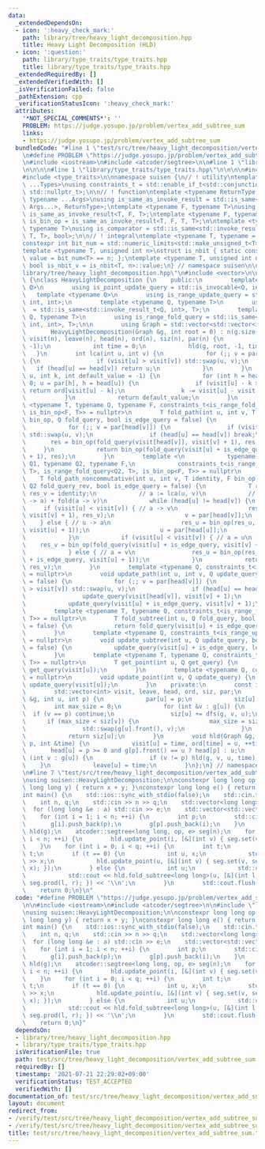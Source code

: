```yaml
---
data:
  _extendedDependsOn:
  - icon: ':heavy_check_mark:'
    path: library/tree/heavy_light_decomposition.hpp
    title: Heavy Light Decomposition (HLD)
  - icon: ':question:'
    path: library/type_traits/type_traits.hpp
    title: library/type_traits/type_traits.hpp
  _extendedRequiredBy: []
  _extendedVerifiedWith: []
  _isVerificationFailed: false
  _pathExtension: cpp
  _verificationStatusIcon: ':heavy_check_mark:'
  attributes:
    '*NOT_SPECIAL_COMMENTS*': ''
    PROBLEM: https://judge.yosupo.jp/problem/vertex_add_subtree_sum
    links:
    - https://judge.yosupo.jp/problem/vertex_add_subtree_sum
  bundledCode: "#line 1 \"test/src/tree/heavy_light_decomposition/vertex_add_subtree_sum.test.cpp\"\
    \n#define PROBLEM \"https://judge.yosupo.jp/problem/vertex_add_subtree_sum\"\n\
    \n#include <iostream>\n#include <atcoder/segtree>\n\n#line 1 \"library/tree/heavy_light_decomposition.hpp\"\
    \n\n\n\n#line 1 \"library/type_traits/type_traits.hpp\"\n\n\n\n#include <limits>\n\
    #include <type_traits>\n\nnamespace suisen {\n// ! utility\ntemplate <typename\
    \ ...Types>\nusing constraints_t = std::enable_if_t<std::conjunction_v<Types...>,\
    \ std::nullptr_t>;\n\n// ! function\ntemplate <typename ReturnType, typename Callable,\
    \ typename ...Args>\nusing is_same_as_invoke_result = std::is_same<std::invoke_result_t<Callable,\
    \ Args...>, ReturnType>;\ntemplate <typename F, typename T>\nusing is_uni_op =\
    \ is_same_as_invoke_result<T, F, T>;\ntemplate <typename F, typename T>\nusing\
    \ is_bin_op = is_same_as_invoke_result<T, F, T, T>;\n\ntemplate <typename Comparator,\
    \ typename T>\nusing is_comparator = std::is_same<std::invoke_result_t<Comparator,\
    \ T, T>, bool>;\n\n// ! integral\ntemplate <typename T, typename = constraints_t<std::is_integral<T>>>\n\
    constexpr int bit_num = std::numeric_limits<std::make_unsigned_t<T>>::digits;\n\
    template <typename T, unsigned int n>\nstruct is_nbit { static constexpr bool\
    \ value = bit_num<T> == n; };\ntemplate <typename T, unsigned int n>\nstatic constexpr\
    \ bool is_nbit_v = is_nbit<T, n>::value;\n} // namespace suisen\n\n\n#line 5 \"\
    library/tree/heavy_light_decomposition.hpp\"\n#include <vector>\n\nnamespace suisen\
    \ {\nclass HeavyLightDecomposition {\n    public:\n        template <typename\
    \ Q>\n        using is_point_update_query = std::is_invocable<Q, int>;\n     \
    \   template <typename Q>\n        using is_range_update_query = std::is_invocable<Q,\
    \ int, int>;\n        template <typename Q, typename T>\n        using is_point_get_query\
    \  = std::is_same<std::invoke_result_t<Q, int>, T>;\n        template <typename\
    \ Q, typename T>\n        using is_range_fold_query = std::is_same<std::invoke_result_t<Q,\
    \ int, int>, T>;\n\n        using Graph = std::vector<std::vector<int>>;\n\n \
    \       HeavyLightDecomposition(Graph &g, int root = 0) : n(g.size()), root(root),\
    \ visit(n), leave(n), head(n), ord(n), siz(n), par(n) {\n            dfs(g, root,\
    \ -1);\n            int time = 0;\n            hld(g, root, -1, time);\n     \
    \   }\n        int lca(int u, int v) {\n            for (;; v = par[head[v]])\
    \ {\n                if (visit[u] > visit[v]) std::swap(u, v);\n             \
    \   if (head[u] == head[v]) return u;\n            }\n        }\n        int la(int\
    \ u, int k, int default_value = -1) {\n            for (int h = head[u]; u >=\
    \ 0; u = par[h], h = head[u]) {\n                if (visit[u] - k >= visit[h])\
    \ return ord[visit[u] - k];\n                k -= visit[u] - visit[h] + 1;\n \
    \           }\n            return default_value;\n        }\n        template\
    \ <typename T, typename Q, typename F, constraints_t<is_range_fold_query<Q, T>,\
    \ is_bin_op<F, T>> = nullptr>\n        T fold_path(int u, int v, T identity, F\
    \ bin_op, Q fold_query, bool is_edge_query = false) {\n            T res = identity;\n\
    \            for (;; v = par[head[v]]) {\n                if (visit[u] > visit[v])\
    \ std::swap(u, v);\n                if (head[u] == head[v]) break;\n         \
    \       res = bin_op(fold_query(visit[head[v]], visit[v] + 1), res);\n       \
    \     }\n            return bin_op(fold_query(visit[u] + is_edge_query, visit[v]\
    \ + 1), res);\n        }\n        template <\n            typename T, typename\
    \ Q1, typename Q2, typename F,\n            constraints_t<is_range_fold_query<Q1,\
    \ T>, is_range_fold_query<Q2, T>, is_bin_op<F, T>> = nullptr\n        >\n    \
    \    T fold_path_noncommutative(int u, int v, T identity, F bin_op, Q1 fold_query,\
    \ Q2 fold_query_rev, bool is_edge_query = false) {\n            T res_u = identity,\
    \ res_v = identity;\n            // a := lca(u, v)\n            // res = fold(u\
    \ -> a) + fold(a -> v)\n            while (head[u] != head[v]) {\n           \
    \     if (visit[u] < visit[v]) { // a -> v\n                    res_v = bin_op(fold_query(visit[head[v]],\
    \ visit[v] + 1), res_v);\n                    v = par[head[v]];\n            \
    \    } else { // u -> a\n                    res_u = bin_op(res_u, fold_query_rev(visit[head[u]],\
    \ visit[u] + 1));\n                    u = par[head[u]];\n                }\n\
    \            }\n            if (visit[u] < visit[v]) { // a = u\n            \
    \    res_v = bin_op(fold_query(visit[u] + is_edge_query, visit[v] + 1), res_v);\n\
    \            } else { // a = v\n                res_u = bin_op(res_u, fold_query_rev(visit[v]\
    \ + is_edge_query, visit[u] + 1));\n            }\n            return bin_op(res_u,\
    \ res_v);\n        }\n        template <typename Q, constraints_t<is_range_update_query<Q>>\
    \ = nullptr>\n        void update_path(int u, int v, Q update_query, bool is_edge_query\
    \ = false) {\n            for (;; v = par[head[v]]) {\n                if (visit[u]\
    \ > visit[v]) std::swap(u, v);\n                if (head[u] == head[v]) break;\n\
    \                update_query(visit[head[v]], visit[v] + 1);\n            }\n\
    \            update_query(visit[u] + is_edge_query, visit[v] + 1);\n        }\n\
    \        template <typename T, typename Q, constraints_t<is_range_fold_query<Q,\
    \ T>> = nullptr>\n        T fold_subtree(int u, Q fold_query, bool is_edge_query\
    \ = false) {\n            return fold_query(visit[u] + is_edge_query, leave[u]);\n\
    \        }\n        template <typename Q, constraints_t<is_range_update_query<Q>>\
    \ = nullptr>\n        void update_subtree(int u, Q update_query, bool is_edge_query\
    \ = false) {\n            update_query(visit[u] + is_edge_query, leave[u]);\n\
    \        }\n        template <typename T, typename Q, constraints_t<is_point_get_query<Q,\
    \ T>> = nullptr>\n        T get_point(int u, Q get_query) {\n            return\
    \ get_query(visit[u]);\n        }\n        template <typename Q, constraints_t<is_point_update_query<Q>>\
    \ = nullptr>\n        void update_point(int u, Q update_query) {\n           \
    \ update_query(visit[u]);\n        }\n    private:\n        const int n, root;\n\
    \        std::vector<int> visit, leave, head, ord, siz, par;\n        int dfs(Graph\
    \ &g, int u, int p) {\n            par[u] = p;\n            siz[u] = 1;\n    \
    \        int max_size = 0;\n            for (int &v : g[u]) {\n              \
    \  if (v == p) continue;\n                siz[u] += dfs(g, v, u);\n          \
    \      if (max_size < siz[v]) {\n                    max_size = siz[v];\n    \
    \                std::swap(g[u].front(), v);\n                }\n            }\n\
    \            return siz[u];\n        }\n        void hld(Graph &g, int u, int\
    \ p, int &time) {\n            visit[u] = time, ord[time] = u, ++time;\n     \
    \       head[u] = p >= 0 and g[p].front() == u ? head[p] : u;\n            for\
    \ (int v : g[u]) {\n                if (v != p) hld(g, v, u, time);\n        \
    \    }\n            leave[u] = time;\n        }\n};\n} // namespace suisen\n\n\
    \n#line 7 \"test/src/tree/heavy_light_decomposition/vertex_add_subtree_sum.test.cpp\"\
    \nusing suisen::HeavyLightDecomposition;\n\nconstexpr long long op(long long x,\
    \ long long y) { return x + y; }\nconstexpr long long e() { return  0LL; }\n\n\
    int main() {\n    std::ios::sync_with_stdio(false);\n    std::cin.tie(nullptr);\n\
    \    int n, q;\n    std::cin >> n >> q;\n    std::vector<long long> a(n);\n  \
    \  for (long long &e : a) std::cin >> e;\n    std::vector<std::vector<int>> g(n);\n\
    \    for (int i = 1; i < n; ++i) {\n        int p;\n        std::cin >> p;\n \
    \       g[i].push_back(p);\n        g[p].push_back(i);\n    }\n    HeavyLightDecomposition\
    \ hld(g);\n    atcoder::segtree<long long, op, e> seg(n);\n    for (int i = 0;\
    \ i < n; ++i) {\n        hld.update_point(i, [&](int v) { seg.set(v, a[i]); });\n\
    \    }\n    for (int i = 0; i < q; ++i) {\n        int t;\n        std::cin >>\
    \ t;\n        if (t == 0) {\n            int u, x;\n            std::cin >> u\
    \ >> x;\n            hld.update_point(u, [&](int v) { seg.set(v, seg.get(v) +\
    \ x); });\n        } else {\n            int u;\n            std::cin >> u;\n\
    \            std::cout << hld.fold_subtree<long long>(u, [&](int l, int r) { return\
    \ seg.prod(l, r); }) << '\\n';\n        }\n        std::cout.flush();\n    }\n\
    \    return 0;\n}\n"
  code: "#define PROBLEM \"https://judge.yosupo.jp/problem/vertex_add_subtree_sum\"\
    \n\n#include <iostream>\n#include <atcoder/segtree>\n\n#include \"library/tree/heavy_light_decomposition.hpp\"\
    \nusing suisen::HeavyLightDecomposition;\n\nconstexpr long long op(long long x,\
    \ long long y) { return x + y; }\nconstexpr long long e() { return  0LL; }\n\n\
    int main() {\n    std::ios::sync_with_stdio(false);\n    std::cin.tie(nullptr);\n\
    \    int n, q;\n    std::cin >> n >> q;\n    std::vector<long long> a(n);\n  \
    \  for (long long &e : a) std::cin >> e;\n    std::vector<std::vector<int>> g(n);\n\
    \    for (int i = 1; i < n; ++i) {\n        int p;\n        std::cin >> p;\n \
    \       g[i].push_back(p);\n        g[p].push_back(i);\n    }\n    HeavyLightDecomposition\
    \ hld(g);\n    atcoder::segtree<long long, op, e> seg(n);\n    for (int i = 0;\
    \ i < n; ++i) {\n        hld.update_point(i, [&](int v) { seg.set(v, a[i]); });\n\
    \    }\n    for (int i = 0; i < q; ++i) {\n        int t;\n        std::cin >>\
    \ t;\n        if (t == 0) {\n            int u, x;\n            std::cin >> u\
    \ >> x;\n            hld.update_point(u, [&](int v) { seg.set(v, seg.get(v) +\
    \ x); });\n        } else {\n            int u;\n            std::cin >> u;\n\
    \            std::cout << hld.fold_subtree<long long>(u, [&](int l, int r) { return\
    \ seg.prod(l, r); }) << '\\n';\n        }\n        std::cout.flush();\n    }\n\
    \    return 0;\n}"
  dependsOn:
  - library/tree/heavy_light_decomposition.hpp
  - library/type_traits/type_traits.hpp
  isVerificationFile: true
  path: test/src/tree/heavy_light_decomposition/vertex_add_subtree_sum.test.cpp
  requiredBy: []
  timestamp: '2021-07-21 22:29:02+09:00'
  verificationStatus: TEST_ACCEPTED
  verifiedWith: []
documentation_of: test/src/tree/heavy_light_decomposition/vertex_add_subtree_sum.test.cpp
layout: document
redirect_from:
- /verify/test/src/tree/heavy_light_decomposition/vertex_add_subtree_sum.test.cpp
- /verify/test/src/tree/heavy_light_decomposition/vertex_add_subtree_sum.test.cpp.html
title: test/src/tree/heavy_light_decomposition/vertex_add_subtree_sum.test.cpp
---
```

